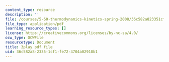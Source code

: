 ```yaml
---
content_type: resource
description: ''
file: /courses/5-60-thermodynamics-kinetics-spring-2008/36c582a823351cf1fe724704a02918b1_dkHcgAzsvAk.pdf
file_type: application/pdf
learning_resource_types: []
license: https://creativecommons.org/licenses/by-nc-sa/4.0/
ocw_type: OCWFile
resourcetype: Document
title: 3play pdf file
uid: 36c582a8-2335-1cf1-fe72-4704a02918b1
---
```

